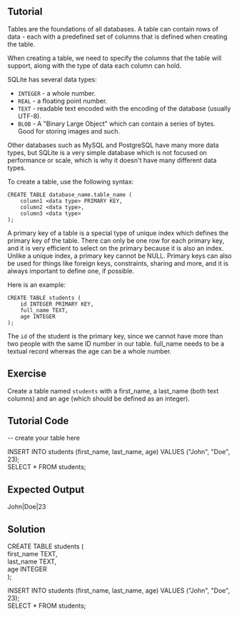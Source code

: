 Tutorial
--------

Tables are the foundations of all databases. A table can contain rows of data - each with a predefined set of columns that is defined when creating the table.

When creating a table, we need to specify the columns that the table will support, along with the type of data each column can hold.

SQLite has several data types:

* `INTEGER` - a whole number.
* `REAL` - a floating point number.
* `TEXT` - readable text encoded with the encoding of the database (usually UTF-8).
* `BLOB` - A "Binary Large Object" which can contain a series of bytes. Good for storing images and such.

Other databases such as MySQL and PostgreSQL have many more data types, but SQLite is a very simple database which is not focused on performance or scale,
which is why it doesn't have many different data types.

To create a table, use the following syntax:

    CREATE TABLE database_name.table_name (
        column1 <data type> PRIMARY KEY,
        column2 <data type>,
        column3 <data type>
    );

A primary key of a table is a special type of unique index which defines the primary key of the table. There can only be one row for each primary key, and
it is very efficient to select on the primary because it is also an index. Unlike a unique index, a primary key cannot be NULL. Primary keys can also
be used for things like foreign keys, constraints, sharing and more, and it is always important to define one, if possible.

Here is an example:

    CREATE TABLE students (
        id INTEGER PRIMARY KEY,
        full_name TEXT,
        age INTEGER
    );

The `id` of the student is the primary key, since we cannot have more than two people with the same ID number in our table. full_name needs to be a textual
record whereas the age can be a whole number.

Exercise
--------

Create a table named `students` with a first_name, a last_name (both text columns) and an age (which should be defined as an integer).

Tutorial Code
-------------
-- create your table here  

INSERT INTO students (first_name, last_name, age) VALUES ("John", "Doe", 23);  
SELECT * FROM students;  

Expected Output
---------------
John|Doe|23

Solution
--------
CREATE TABLE students (  
    first_name TEXT,  
    last_name TEXT,  
    age INTEGER  
);  

INSERT INTO students (first_name, last_name, age) VALUES ("John", "Doe", 23);  
SELECT * FROM students;  
